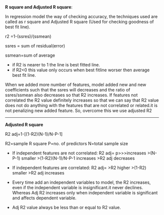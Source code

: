 **R square and Adjusted R square**:

In regression model the way of checking accuracy, the techniques used are called as r square and Adjusted R square (Used for checking goodness of best fit line).

r2  =1-(ssres)/(ssmean)

ssres = sum of residual(error)

ssmean=sum of average 
- if R2 is nearer to 1 the line is best fitted line.
- if R2<0  this value only occurs when best fitline worser then average best fit line.

When we added more number of features, model added new and new coefficients such that the ssres  will decreases and the ratio of ssres/ssmean also decreases so that R2 increases.
If features not correlated the R2 value definitely increases so that we can say that R2 value does not do anything with the features that are not correlated or related.it is not penalizing new added feature.
So, overcome this we use adjusted R2

_________________________________________________________________________________________________________________________________________________________________________________________________________________________________________________________________________________________________________________

**Adjusted R square**

R2 adj=1-[(1-R2)(N-1)/N-P-1]

R2=sample R square
P=no. of predictors
N=total sample size

- If independent features are not correlated:
R2 adj= p>>>increases
        >(N-P-1) smaller
        >(1-R2)(N-1)/N-P-1 increases
        >R2 adj decreases
- If independent features are correlated:
R2 adj= >R2 higher
        >(1-R2) smaller
        >R2 adj increases

- Every time add an independent variables to model, the R2 increases, even if the independent variable is insignificant.it never declines. Whereas Adj R2 increases only when independent variable is significant and affects dependent variable.
- Adj R2 value always be less than or equal to R2 value.







